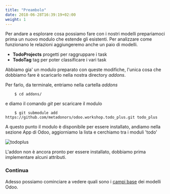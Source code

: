 ```yaml
---
title: "Preambolo"
date: 2018-06-28T16:39:19+02:00
weight: 1
---
```


Per andare a esplorare cosa possiamo fare con i nostri modelli prepariamoci prima un nuovo modulo che estende gli esistenti. Per analizzare come funzionano le relazioni aggiungeremo anche un paio di modelli.

- **TodoProjects** progetti per raggruppare i task
- **TodoTag** tag per poter classificare i vari task

Abbiamo gia' un modulo preparato con queste modifiche, l'unica cosa che dobbiamo fare è scaricarlo nella nostra directory _addons_.

Per farlo, da terminale, entriamo nella cartella _addons_

```
    $ cd addons/
```

e diamo il comando _git_ per scaricare il modulo

```
    $ git submodule add https://github.com/metadonors/odoo.workshop.todo_plus.git todo_plus
```

A questo punto il modulo è disponibile per essere installato, andiamo nella sezione App di Odoo, aggiorniamo la lista e cerchiamo tra i moduli 'todo'

![todoplus](/odoo.workshop/screen/models_preambolo/todoplus.png?width=60pc)

L'addon non è ancora pronto per essere installato, dobbiamo prima implementare alcuni attributi.

### Continua

Adesso possiamo cominciare a vedere quali sono i [campi base](/odoo.workshop/models/campi_base/) dei modelli Odoo.